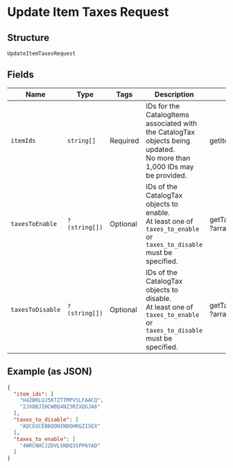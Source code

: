 
# Update Item Taxes Request

## Structure

`UpdateItemTaxesRequest`

## Fields

| Name | Type | Tags | Description | Getter | Setter |
|  --- | --- | --- | --- | --- | --- |
| `itemIds` | `string[]` | Required | IDs for the CatalogItems associated with the CatalogTax objects being updated.<br>No more than 1,000 IDs may be provided. | getItemIds(): array | setItemIds(array itemIds): void |
| `taxesToEnable` | `?(string[])` | Optional | IDs of the CatalogTax objects to enable.<br>At least one of `taxes_to_enable` or `taxes_to_disable` must be specified. | getTaxesToEnable(): ?array | setTaxesToEnable(?array taxesToEnable): void |
| `taxesToDisable` | `?(string[])` | Optional | IDs of the CatalogTax objects to disable.<br>At least one of `taxes_to_enable` or `taxes_to_disable` must be specified. | getTaxesToDisable(): ?array | setTaxesToDisable(?array taxesToDisable): void |

## Example (as JSON)

```json
{
  "item_ids": [
    "H42BRLUJ5KTZTTMPVSLFAACQ",
    "2JXOBJIHCWBQ4NZ3RIXQGJA6"
  ],
  "taxes_to_disable": [
    "AQCEGCEBBQONINDOHRGZISEX"
  ],
  "taxes_to_enable": [
    "4WRCNHCJZDVLSNDQ35PP6YAD"
  ]
}
```

